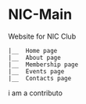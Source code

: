 # NIC-Main
Website for NIC Club
```
|__  Home page
|__  About page
|__  Membership page
|__  Events page
|__  Contacts page
```

i am a  contributo
